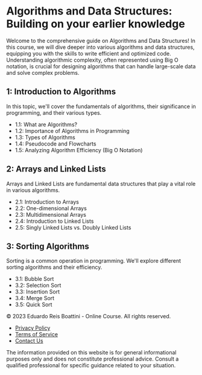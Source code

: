 # Algorithms and Data Structures: Building on your earlier knowledge

Welcome to the comprehensive guide on Algorithms and Data Structures! In this course, we will dive deeper into various algorithms and data structures, equipping you with the skills to write efficient and optimized code. Understanding algorithmic complexity, often represented using Big O notation, is crucial for designing algorithms that can handle large-scale data and solve complex problems.

## 1: Introduction to Algorithms

In this topic, we'll cover the fundamentals of algorithms, their significance in programming, and their various types.

- 1.1: What are Algorithms?
- 1.2: Importance of Algorithms in Programming
- 1.3: Types of Algorithms
- 1.4: Pseudocode and Flowcharts
- 1.5: Analyzing Algorithm Efficiency (Big O Notation)

## 2: Arrays and Linked Lists

Arrays and Linked Lists are fundamental data structures that play a vital role in various algorithms.

- 2.1: Introduction to Arrays
- 2.2: One-dimensional Arrays
- 2.3: Multidimensional Arrays
- 2.4: Introduction to Linked Lists
- 2.5: Singly Linked Lists vs. Doubly Linked Lists

## 3: Sorting Algorithms

Sorting is a common operation in programming. We'll explore different sorting algorithms and their efficiency.

- 3.1: Bubble Sort
- 3.2: Selection Sort
- 3.3: Insertion Sort
- 3.4: Merge Sort
- 3.5: Quick Sort
<footer>
    <div class="footer-container">
        <p>&copy; 2023 Eduardo Reis Boattini - Online Course. All rights reserved.</p>
        <ul class="footer-menu">
            <li><a href="./PrivacyPolicy.md">Privacy Policy</a></li>
            <li><a href="./TermsOfService.md">Terms of Service</a></li>
            <li><a href="mailto:eduardo.reis@unifesp.br">Contact Us</a></li>
        </ul>
    </div>
    <div class="footer-disclaimer">
        <p>The information provided on this website is for general informational purposes only and does not constitute professional advice. Consult a qualified professional for specific guidance related to your situation.</p>
    </div>
</footer>